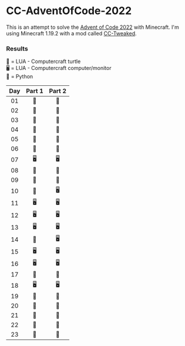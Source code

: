 # CC-AdventOfCode-2022

This is an attempt to solve the [Advent of Code 2022](https://adventofcode.com/) with Minecraft. I'm using Minecraft 1.19.2 with a mod called [CC-Tweaked](https://www.curseforge.com/minecraft/mc-mods/cc-tweaked).

### Results
🐢 = LUA - Computercraft turtle\
🖥️ = LUA - Computercraft computer/monitor\
🐍 = Python

| Day | Part 1 | Part 2 |
|:---:| :---: | :---: |
| 01  | 🐢 | 🐢 |
| 02  | 🐢 | 🐢 |
| 03  | 🐢 | 🐢 |
| 04  | 🐢 | 🐢 |
| 05  | 🐢 | 🐢 |
| 06  | 🐢 | 🐢 |
| 07  | 🖥️ | 🖥️ |
| 08  | 🐢 | 🐢 |
| 09  | 🐢 | 🐢 |
| 10  | 🐢 | 🖥️ |
| 11  | 🖥️ | 🖥️ |
| 12  | 🖥️ | 🖥️ |
| 13  | 🖥️ | 🖥️ |
| 14  | 🐢 | 🖥️ |
| 15  | 🖥️ | 🖥️ |
| 16  | 🖥️ | 🖥️ |
| 17  | 🐍 | 🐍 |
| 18  | 🖥️ | 🖥️ |
| 19  | 🐍 | 🐍 |
| 20  | 🐍 | 🐍 |
| 21  | 🐍 | 🐍 |
| 22  | 🐍 | 🐍 |
| 23  | 🐍 | 🐍 |
